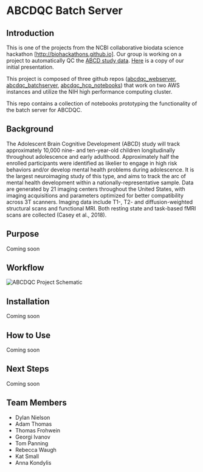 # ABCDQC Batch Server

## Introduction
This is one of the projects from the NCBI collaborative biodata science hackathon [http://biohackathons.github.io]. Our group is working on a project to automatically QC the [ABCD study data](https://data-archive.nimh.nih.gov/abcd). [Here](https://docs.google.com/presentation/d/1SSinOI-IDNTdZreTARghN799z-Oi2Bn-H6-xFGCnIVc/edit?usp=sharing) is a copy of our initial presentation. 

This project is composed of three github repos ([abcdqc_webserver](https://github.com/abcdqc/abcdqc_webserver), [abcdqc_batchserver](https://github.com/abcdqc/abcdqc_batchserver), [abcdqc_hcp_notebooks](https://github.com/abcdqc/abcdqc_hpc_notebooks)) that work on two AWS instances and utilize the NIH high performance computing cluster. 

This repo contains a collection of notebooks prototyping the functionality of the batch server for ABCDQC.

## Background
The Adolescent Brain Cognitive Development (ABCD) study will track approximately 10,000 nine- and ten-year-old children longitudinally throughout adolescence and early adulthood. Approximately half the enrolled participants were identified as likelier to engage in high risk behaviors and/or develop mental health problems during adolescence. It is the largest neuroimaging study of this type, and aims to track the arc of mental health development within a nationally-representative sample. Data are generated by 21 imaging centers throughout the United States, with imaging acquisitions and parameters optimized for better compatibility across 3T scanners. Imaging data include T1-, T2- and diffusion-weighted structural scans and functional MRI. Both resting state and task-based fMRI scans are collected (Casey et al., 2018).

## Purpose
Coming soon

## Workflow
![ABCDQC Project Schematic](https://raw.githubusercontent.com/abcdqc/abcdqc_batchserver/bd637699f54891a2556c20f1a52cda67324811ad/ABCDQCflowchart.png "Project Schematic")

## Installation 
Coming soon

## How to Use
Coming soon

## Next Steps
Coming soon

## Team Members
 * Dylan Nielson
 * Adam Thomas
 * Thomas Frohwein
 * Georgi Ivanov
 * Tom Panning
 * Rebecca Waugh
 * Kat Small
 * Anna Kondylis
